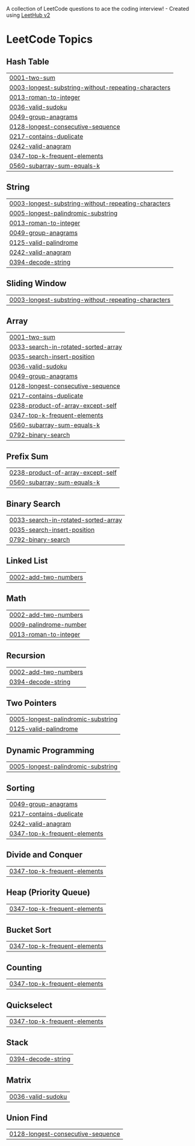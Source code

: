 A collection of LeetCode questions to ace the coding interview! - Created using [LeetHub v2](https://github.com/arunbhardwaj/LeetHub-2.0)
<!---LeetCode Topics Start-->
# LeetCode Topics
## Hash Table
|  |
| ------- |
| [0001-two-sum](https://github.com/2tzz/Leet-Log/tree/master/0001-two-sum) |
| [0003-longest-substring-without-repeating-characters](https://github.com/2tzz/Leet-Log/tree/master/0003-longest-substring-without-repeating-characters) |
| [0013-roman-to-integer](https://github.com/2tzz/Leet-Log/tree/master/0013-roman-to-integer) |
| [0036-valid-sudoku](https://github.com/2tzz/Leet-Log/tree/master/0036-valid-sudoku) |
| [0049-group-anagrams](https://github.com/2tzz/Leet-Log/tree/master/0049-group-anagrams) |
| [0128-longest-consecutive-sequence](https://github.com/2tzz/Leet-Log/tree/master/0128-longest-consecutive-sequence) |
| [0217-contains-duplicate](https://github.com/2tzz/Leet-Log/tree/master/0217-contains-duplicate) |
| [0242-valid-anagram](https://github.com/2tzz/Leet-Log/tree/master/0242-valid-anagram) |
| [0347-top-k-frequent-elements](https://github.com/2tzz/Leet-Log/tree/master/0347-top-k-frequent-elements) |
| [0560-subarray-sum-equals-k](https://github.com/2tzz/Leet-Log/tree/master/0560-subarray-sum-equals-k) |
## String
|  |
| ------- |
| [0003-longest-substring-without-repeating-characters](https://github.com/2tzz/Leet-Log/tree/master/0003-longest-substring-without-repeating-characters) |
| [0005-longest-palindromic-substring](https://github.com/2tzz/Leet-Log/tree/master/0005-longest-palindromic-substring) |
| [0013-roman-to-integer](https://github.com/2tzz/Leet-Log/tree/master/0013-roman-to-integer) |
| [0049-group-anagrams](https://github.com/2tzz/Leet-Log/tree/master/0049-group-anagrams) |
| [0125-valid-palindrome](https://github.com/2tzz/Leet-Log/tree/master/0125-valid-palindrome) |
| [0242-valid-anagram](https://github.com/2tzz/Leet-Log/tree/master/0242-valid-anagram) |
| [0394-decode-string](https://github.com/2tzz/Leet-Log/tree/master/0394-decode-string) |
## Sliding Window
|  |
| ------- |
| [0003-longest-substring-without-repeating-characters](https://github.com/2tzz/Leet-Log/tree/master/0003-longest-substring-without-repeating-characters) |
## Array
|  |
| ------- |
| [0001-two-sum](https://github.com/2tzz/Leet-Log/tree/master/0001-two-sum) |
| [0033-search-in-rotated-sorted-array](https://github.com/2tzz/Leet-Log/tree/master/0033-search-in-rotated-sorted-array) |
| [0035-search-insert-position](https://github.com/2tzz/Leet-Log/tree/master/0035-search-insert-position) |
| [0036-valid-sudoku](https://github.com/2tzz/Leet-Log/tree/master/0036-valid-sudoku) |
| [0049-group-anagrams](https://github.com/2tzz/Leet-Log/tree/master/0049-group-anagrams) |
| [0128-longest-consecutive-sequence](https://github.com/2tzz/Leet-Log/tree/master/0128-longest-consecutive-sequence) |
| [0217-contains-duplicate](https://github.com/2tzz/Leet-Log/tree/master/0217-contains-duplicate) |
| [0238-product-of-array-except-self](https://github.com/2tzz/Leet-Log/tree/master/0238-product-of-array-except-self) |
| [0347-top-k-frequent-elements](https://github.com/2tzz/Leet-Log/tree/master/0347-top-k-frequent-elements) |
| [0560-subarray-sum-equals-k](https://github.com/2tzz/Leet-Log/tree/master/0560-subarray-sum-equals-k) |
| [0792-binary-search](https://github.com/2tzz/Leet-Log/tree/master/0792-binary-search) |
## Prefix Sum
|  |
| ------- |
| [0238-product-of-array-except-self](https://github.com/2tzz/Leet-Log/tree/master/0238-product-of-array-except-self) |
| [0560-subarray-sum-equals-k](https://github.com/2tzz/Leet-Log/tree/master/0560-subarray-sum-equals-k) |
## Binary Search
|  |
| ------- |
| [0033-search-in-rotated-sorted-array](https://github.com/2tzz/Leet-Log/tree/master/0033-search-in-rotated-sorted-array) |
| [0035-search-insert-position](https://github.com/2tzz/Leet-Log/tree/master/0035-search-insert-position) |
| [0792-binary-search](https://github.com/2tzz/Leet-Log/tree/master/0792-binary-search) |
## Linked List
|  |
| ------- |
| [0002-add-two-numbers](https://github.com/2tzz/Leet-Log/tree/master/0002-add-two-numbers) |
## Math
|  |
| ------- |
| [0002-add-two-numbers](https://github.com/2tzz/Leet-Log/tree/master/0002-add-two-numbers) |
| [0009-palindrome-number](https://github.com/2tzz/Leet-Log/tree/master/0009-palindrome-number) |
| [0013-roman-to-integer](https://github.com/2tzz/Leet-Log/tree/master/0013-roman-to-integer) |
## Recursion
|  |
| ------- |
| [0002-add-two-numbers](https://github.com/2tzz/Leet-Log/tree/master/0002-add-two-numbers) |
| [0394-decode-string](https://github.com/2tzz/Leet-Log/tree/master/0394-decode-string) |
## Two Pointers
|  |
| ------- |
| [0005-longest-palindromic-substring](https://github.com/2tzz/Leet-Log/tree/master/0005-longest-palindromic-substring) |
| [0125-valid-palindrome](https://github.com/2tzz/Leet-Log/tree/master/0125-valid-palindrome) |
## Dynamic Programming
|  |
| ------- |
| [0005-longest-palindromic-substring](https://github.com/2tzz/Leet-Log/tree/master/0005-longest-palindromic-substring) |
## Sorting
|  |
| ------- |
| [0049-group-anagrams](https://github.com/2tzz/Leet-Log/tree/master/0049-group-anagrams) |
| [0217-contains-duplicate](https://github.com/2tzz/Leet-Log/tree/master/0217-contains-duplicate) |
| [0242-valid-anagram](https://github.com/2tzz/Leet-Log/tree/master/0242-valid-anagram) |
| [0347-top-k-frequent-elements](https://github.com/2tzz/Leet-Log/tree/master/0347-top-k-frequent-elements) |
## Divide and Conquer
|  |
| ------- |
| [0347-top-k-frequent-elements](https://github.com/2tzz/Leet-Log/tree/master/0347-top-k-frequent-elements) |
## Heap (Priority Queue)
|  |
| ------- |
| [0347-top-k-frequent-elements](https://github.com/2tzz/Leet-Log/tree/master/0347-top-k-frequent-elements) |
## Bucket Sort
|  |
| ------- |
| [0347-top-k-frequent-elements](https://github.com/2tzz/Leet-Log/tree/master/0347-top-k-frequent-elements) |
## Counting
|  |
| ------- |
| [0347-top-k-frequent-elements](https://github.com/2tzz/Leet-Log/tree/master/0347-top-k-frequent-elements) |
## Quickselect
|  |
| ------- |
| [0347-top-k-frequent-elements](https://github.com/2tzz/Leet-Log/tree/master/0347-top-k-frequent-elements) |
## Stack
|  |
| ------- |
| [0394-decode-string](https://github.com/2tzz/Leet-Log/tree/master/0394-decode-string) |
## Matrix
|  |
| ------- |
| [0036-valid-sudoku](https://github.com/2tzz/Leet-Log/tree/master/0036-valid-sudoku) |
## Union Find
|  |
| ------- |
| [0128-longest-consecutive-sequence](https://github.com/2tzz/Leet-Log/tree/master/0128-longest-consecutive-sequence) |
<!---LeetCode Topics End-->